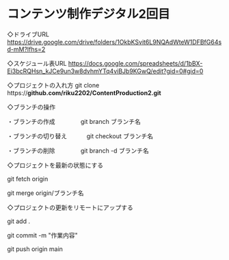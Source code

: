 # コンテンツ制作デジタル2回目
◇ドライブURL
https://drive.google.com/drive/folders/1OkbKSvit6L9NQAdWteW1DFBfG64sd-mM?lfhs=2

◇スケジュール表URL
https://docs.google.com/spreadsheets/d/1bBX-Ei3bcRQHsn_kJCe9un3w8dvhmYTq4viBJb9KGwQ/edit?gid=0#gid=0

◇プロジェクトの入れ方
git clone https://**github.com/riku2202/ContentProduction2.git**

◇ブランチの操作

・ブランチの作成　　　　
git branch ブランチ名

・ブランチの切り替え　　　
git checkout ブランチ名

・ブランチの削除　　　　
git branch -d ブランチ名

◇プロジェクトを最新の状態にする

git fetch origin

git merge origin/ブランチ名

◇プロジェクトの更新をリモートにアップする

git add .

git commit -m "作業内容"

git push origin main
